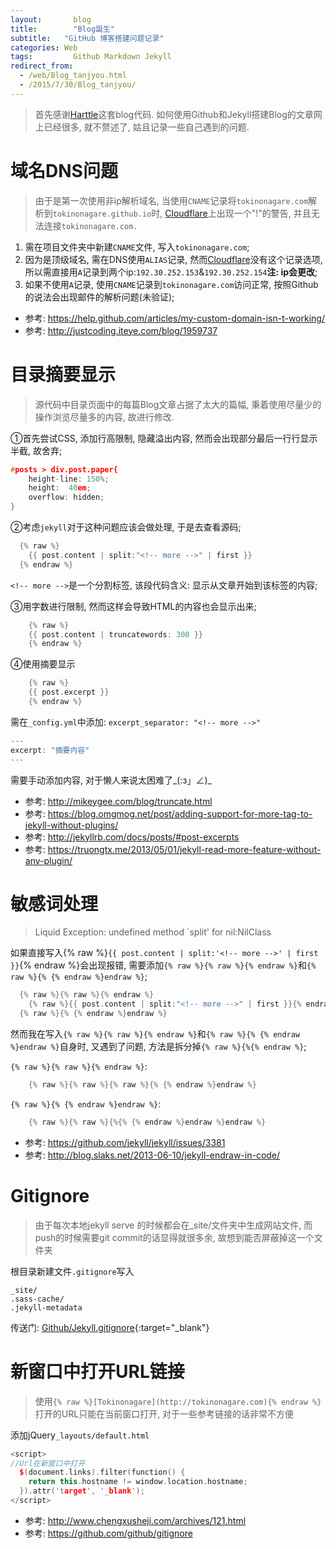```yaml
---
layout: 	  blog
title:		  "Blog誕生"
subtitle:   "GitHub 博客搭建问题记录"
categories: Web
tags: 		  Github Markdown Jekyll
redirect_from:
  - /web/Blog_tanjyou.html
  - /2015/7/30/Blog_tanjyou/
---
```


> 首先感谢[Harttle](http://harttle.github.io)这套blog代码.
如何使用Github和Jekyll搭建Blog的文章网上已经很多, 就不赘述了, 姑且记录一些自己遇到的问题.

# 域名DNS问题

> 由于是第一次使用非ip解析域名, 当使用`CNAME`记录将`tokinonagare.com`解析到`tokinonagare.github.io`时, [Cloudflare](https://www.cloudflare.com)上出现一个"!"的警告, 并且无法连接`tokinonagare.com.`

1. 需在项目文件夹中新建`CNAME`文件, 写入`tokinonagare.com`;
2. 因为是顶级域名, 需在DNS使用`ALIAS`记录, 然而[Cloudflare](https://www.cloudflare.com)没有这个记录选项, 所以需直接用`A`记录到两个ip:`192.30.252.153`&`192.30.252.154`**注: ip会更改**;
3. 如果不使用`A`记录, 使用`CNAME`记录到`tokinonagare.com`访问正常, 按照Github的说法会出现邮件的解析问题(未验证);

* 参考: https://help.github.com/articles/my-custom-domain-isn-t-working/
* 参考: http://justcoding.iteye.com/blog/1959737

<!-- more -->

# 目录摘要显示

> 源代码中目录页面中的每篇Blog文章占据了太大的篇幅, 秉着使用尽量少的操作浏览尽量多的内容, 故进行修改.

①首先尝试CSS, 添加行高限制, 隐藏溢出内容, 然而会出现部分最后一行行显示半截, 故舍弃;

```cpp
#posts > div.post.paper{
	height-line: 150%;
	height:  40em;
	overflow: hidden;
}
```

②考虑`jekyll`对于这种问题应该会做处理, 于是去查看源码;

```cpp
  {% raw %}
	{{ post.content | split:"<!-- more -->" | first }}
  {% endraw %}
```

`<!-- more -->`是一个分割标签, 该段代码含义: 显示从文章开始到该标签的内容;

③用字数进行限制, 然而这样会导致HTML的内容也会显示出来;

```cpp
	{% raw %}
	{{ post.content | truncatewords: 300 }}
	{% endraw %}
```

④使用摘要显示

```cpp
	{% raw %}
	{{ post.excerpt }}
	{% endraw %}
```
需在`_config.yml`中添加: `excerpt_separator: "<!-- more -->"`

```cpp
---
excerpt: "摘要内容"
---
```
需要手动添加内容, 对于懒人来说太困难了_(:з」∠)_

* 参考: http://mikeygee.com/blog/truncate.html
* 参考: https://blog.omgmog.net/post/adding-support-for-more-tag-to-jekyll-without-plugins/
* 参考: http://jekyllrb.com/docs/posts/#post-excerpts
* 参考: https://truongtx.me/2013/05/01/jekyll-read-more-feature-without-any-plugin/

# 敏感词处理

> Liquid Exception: undefined method `split' for nil:NilClass

如果直接写入{% raw %}`{{ post.content | split:'<!-- more -->' | first }}`{% endraw %}会出现报错, 需要添加`{% raw %}{% raw %}{% endraw %}`和`{% raw %}{% {% endraw %}endraw %}`;

```cpp
  {% raw %}{% raw %}{% endraw %}
	{% raw %}{{ post.content | split:"<!-- more -->" | first }}{% endraw %}
  {% raw %}{% {% endraw %}endraw %}
```
然而我在写入`{% raw %}{% raw %}{% endraw %}`和`{% raw %}{% {% endraw %}endraw %}`自身时, 又遇到了问题, 方法是拆分掉`{% raw %}{%{% endraw %}`;

`{% raw %}{% raw %}{% endraw %}`:

```cpp
	{% raw %}{% raw %}{% raw %}{% {% endraw %}endraw %}
```

`{% raw %}{% {% endraw %}endraw %}`:

```cpp
	{% raw %}{% raw %}{%{% {% endraw %}endraw %}endraw %}
```

* 参考: https://github.com/jekyll/jekyll/issues/3381
* 参考: http://blog.slaks.net/2013-06-10/jekyll-endraw-in-code/

# Gitignore

> 由于每次本地jekyll serve 的时候都会在_site/文件夹中生成网站文件, 而push的时候需要git commit的话显得就很多余, 故想到能否屏蔽掉这一个文件夹

根目录新建文件`.gitignore`写入

```
_site/
.sass-cache/
.jekyll-metadata
```
传送门: [Github/Jekyll.gitignore](https://github.com/github/gitignore/blob/master/Jekyll.gitignore){:target="_blank"}

# 新窗口中打开URL链接

> 使用`{% raw %}[Tokinonagare](http://tokinonagare.com){% endraw %}`打开的URL只能在当前窗口打开, 对于一些参考链接的话非常不方便

添加jQuery`_layouts/default.html`

```cpp
<script>
//Url在新窗口中打开
  $(document.links).filter(function() {
    return this.hostname != window.location.hostname;
  }).attr('target', '_blank');
</script>
```


* 参考: http://www.chengxusheji.com/archives/121.html
* 参考: https://github.com/github/gitignore